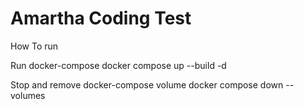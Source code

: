 # Amartha Coding Test



How To run

Run docker-compose
docker compose up --build -d  


Stop and remove docker-compose volume
docker compose down --volumes
